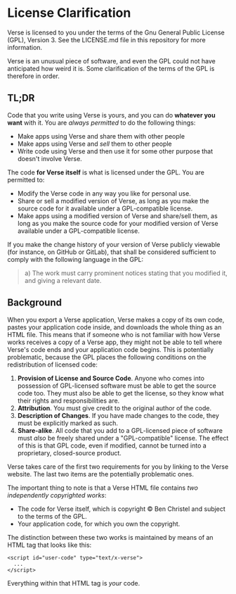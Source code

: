 # License Clarification

Verse is licensed to you under the terms of the Gnu General
Public License (GPL), Version 3. See the LICENSE.md file in
this repository for more information.

Verse is an unusual piece of software, and even the GPL
could not have anticipated how weird it is. Some
clarification of the terms of the GPL is therefore in order.

## TL;DR

Code that you write using Verse is yours, and you can do
**whatever you want** with it. You are *always permitted*
to do the following things:

- Make apps using Verse and share them with other people
- Make apps using Verse and *sell* them to other people
- Write code using Verse and then use it for some other
  purpose that doesn't involve Verse.

The code **for Verse itself** is what is licensed under the
GPL. You are permitted to:

- Modify the Verse code in any way you like for personal
  use.
- Share or sell a modified version of Verse, as long as you
  make the source code for it available under a
  GPL-compatible license.
- Make apps using a modified version of Verse and share/sell
  them, as long as you make the source code for your
  modified version of Verse available under a GPL-compatible
  license.

If you make the change history of your version of Verse
publicly viewable (for instance, on GitHub or GitLab),
that shall be considered sufficient to comply with the
following language in the GPL:

> a) The work must carry prominent notices stating that you
> modified it, and giving a relevant date.

## Background

When you export a Verse application, Verse makes a copy
of its own code, pastes your application code inside,
and downloads the whole thing as an HTML file. This means
that if someone who is not familiar with how Verse works
receives a copy of a Verse app, they might not be able to
tell where Verse's code ends and your application code
begins. This is potentially problematic, because the GPL
places the following conditions on the redistribution of
licensed code:

1. **Provision of License and Source Code**. Anyone who comes
  into possession of GPL-licensed software must be able to
  get the source code too. They must also be able to get the
  license, so they know what their rights and
  responsibilities are.
2. **Attribution**. You must give credit to the original
  author of the code.
3. **Description of Changes**. If you have made changes to
  the code, they must be explicitly marked as such.
4. **Share-alike**. All code that you add to a GPL-licensed
  piece of software must *also* be freely shared under a
  "GPL-compatible" license. The effect of this is that GPL
  code, even if modified, cannot be turned into a
  proprietary, closed-source product.

Verse takes
care of the first two requirements for you by linking to the
Verse website.
The last two items are the potentially problematic ones.

The important thing to note is that a Verse HTML file
contains *two independently copyrighted works*:

- The code for Verse itself, which is copyright © Ben Christel
  and subject to the terms of the GPL.
- Your application code, for which you own the copyright.

The distinction between these two works is maintained by
means of an HTML tag that looks like this:

```
<script id="user-code" type="text/x-verse">
  ...
</script>
```

Everything within that HTML tag is *your* code.
